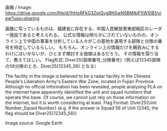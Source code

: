 画像 / Image:
https://drive.google.com/file/d/1hHoRFkG3ZpiQvgBN5wN9BMIkiF5WSIB1/view?usp=sharing

画像に写っているものは、福建省に存在する、中国人民解放軍東部戦区のレーダー施設であると考えられる。
公式な情報は明らかにされていないものの、オンライン上で中国の軍事を分析している人々がこの基地を運用する部隊と分隊の番号を特定しているらしい。
もちろん、オンライン上の情報だけを鵜呑みにするわけにはいかないが、ひとまず検討する価値はあるだろう。
その情報を探り当て、教えてほしい。
Flag形式: Diver25{部隊番号_分隊番号}（例えば12345部隊の56分隊のとき、Diver25{12345_56} となる）

The facility in the image is believed to be a radar facility in the Chinese People's Liberation Army's Eastern War Zone, located in Fujian Province.
Although no official information has been revealed, people analysing PLA on the internet have apparently identified the unit and squad numbers that operate this base. Of course, we cannot just rely on those information on the internet, but it is worth considering at least.
Flag Format: Diver25{Unit Number_Squad Number} (e.g. If the answer is Squad 56 of Unit 12345, the flag should be Diver25{12345_56})

Image source: Google Earth
